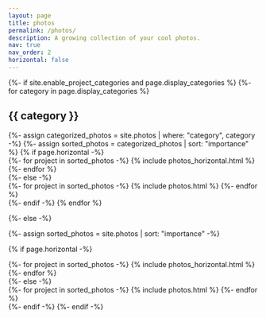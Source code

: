 ```yaml
---
layout: page
title: photos
permalink: /photos/
description: A growing collection of your cool photos.
nav: true
nav_order: 2
horizontal: false
---
```


<!-- pages/photos.md -->
<div class="photos">
{%- if site.enable_project_categories and page.display_categories %}
  <!-- Display categorized photos -->
  {%- for category in page.display_categories %}
  <h2 class="category">{{ category }}</h2>
  {%- assign categorized_photos = site.photos | where: "category", category -%}
  {%- assign sorted_photos = categorized_photos | sort: "importance" %}
  <!-- Generate cards for each project -->
  {% if page.horizontal -%}
  <div class="container">
    <div class="row row-cols-2">
    {%- for project in sorted_photos -%}
      {% include photos_horizontal.html %}
    {%- endfor %}
    </div>
  </div>
  {%- else -%}
  <div class="grid">
    {%- for project in sorted_photos -%}
      {% include photos.html %}
    {%- endfor %}
  </div>
  {%- endif -%}
  {% endfor %}

{%- else -%}
<!-- Display photos without categories -->
  {%- assign sorted_photos = site.photos | sort: "importance" -%}
  <!-- Generate cards for each project -->
  {% if page.horizontal -%}
  <div class="container">
    <div class="row row-cols-2">
    {%- for project in sorted_photos -%}
      {% include photos_horizontal.html %}
    {%- endfor %}
    </div>
  </div>
  {%- else -%}
  <div class="grid">
    {%- for project in sorted_photos -%}
      {% include photos.html %}
    {%- endfor %}
  </div>
  {%- endif -%}
{%- endif -%}
</div>
